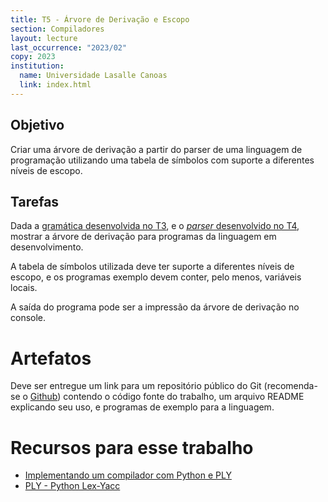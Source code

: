 ```yaml
---
title: T5 - Árvore de Derivação e Escopo
section: Compiladores
layout: lecture
last_occurrence: "2023/02"
copy: 2023
institution:
  name: Universidade Lasalle Canoas
  link: index.html
---
```


## Objetivo

Criar uma árvore de derivação a partir do parser de uma linguagem de programação utilizando uma tabela de símbolos com suporte a diferentes níveis de escopo.

## Tarefas

Dada a [gramática desenvolvida no T3](trabalho-03), e o [_parser_ desenvolvido no T4](trabalho-04), mostrar a árvore de derivação para programas da linguagem em desenvolvimento.

A tabela de símbolos utilizada deve ter suporte a diferentes níveis de escopo, e os programas exemplo devem conter, pelo menos, variáveis locais.

A saída do programa pode ser a impressão da árvore de derivação no console.

# Artefatos

Deve ser entregue um link para um repositório público do Git (recomenda-se o [Github](https://github.com)) contendo o código fonte do trabalho, um arquivo README explicando seu uso, e programas de exemplo para a linguagem.


# Recursos para esse trabalho

* [Implementando um compilador com Python e PLY](/teaching/lasalle/compilers/python_ply_compiler)
* [PLY - Python Lex-Yacc](https://ply.readthedocs.io/en/latest/index.html)

